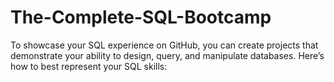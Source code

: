 # The-Complete-SQL-Bootcamp
To showcase your SQL experience on GitHub, you can create projects that demonstrate your ability to design, query, and manipulate databases. Here’s how to best represent your SQL skills:
